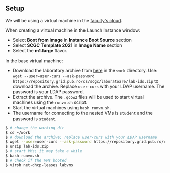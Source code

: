 ## Setup

We will be using a virtual machine in the [faculty's cloud](http://cloud.grid.pub.ro/).

When creating a virtual machine in the Launch Instance window:
  * Select **Boot from image** in **Instance Boot Source** section
  * Select **SCGC Template 2021** in **Image Name** section
  * Select the **m1.large** flavor.

In the base virtual machine:
  * Download the laboratory archive from [here](https://repository.grid.pub.ro/cs/scgc/laboratoare/lab-ids.zip) in the `work` directory.
Use: `wget --user=user-curs --ask-password https://repository.grid.pub.ro/cs/scgc/laboratoare/lab-ids.zip` to download the archive.
Replace `user-curs` with your LDAP username. The password is your LDAP password.
  * Extract the archive.
The `.qcow2` files will be used to start virtual machines using the `runvm.sh` script.
  * Start the virtual machines using `bash runvm.sh`.
  * The username for connecting to the nested VMs is `student` and the password is `student`.

```bash
$ # change the working dir
$ cd ~/work
$ # download the archive; replace user-curs with your LDAP username
$ wget --user=user-curs --ask-password https://repository.grid.pub.ro/cs/scgc/laboratoare/lab-ids.zip
$ unzip lab-ids.zip
$ # start VMs; it may take a while
$ bash runvm.sh
$ # check if the VMs booted
$ virsh net-dhcp-leases labvms
```
